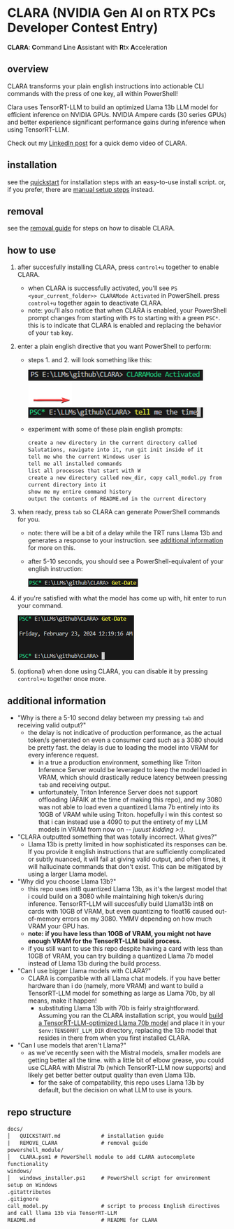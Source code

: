 # CLARA (NVIDIA Gen AI on RTX PCs Developer Contest Entry)
**CLARA**: **C**ommand **L**ine **A**ssistant with **R**tx **A**cceleration

## overview
CLARA transforms your plain english instructions into actionable CLI commands with the press of one key, all within PowerShell! 

Clara uses TensorRT-LLM to build an optimized Llama 13b LLM model for efficient inference on NVIDIA GPUs. NVIDIA Ampere cards (30 series GPUs) and better experience significant performance gains during inference when using TensorRT-LLM.

Check out my [LinkedIn post](https://www.linkedin.com/posts/matthew-yaeger_genaionrtx-devcontest-gtc24-activity-7166940640197459969-2Fye/) for a quick demo video of CLARA.

## installation
see the [quickstart](docs/QUICKSTART.md#installation-using-windowswindows_installerps1-script) for installation steps with an easy-to-use install script. or, if you prefer, there are [manual setup steps](docs/QUICKSTART.md#manual-setup) instead.

## removal
see the [removal guide](docs/REMOVE_CLARA.md/removal-guide) for steps on how to disable CLARA.

## how to use
1. after succesfully installing CLARA, press `control+u` together to enable CLARA.
    - when CLARA is successfully activated, you'll see `PS <your_current_folder>> CLARAMode Activated` in PowerShell. press `control+u` together again to deactivate CLARA.
    - note: you'll also notice that when CLARA is enabled, your PowerShell prompt changes from starting with `PS` to starting with a green `PSC*`. this is to indicate that CLARA is enabled and replacing the behavior of your `tab` key.

2. enter a plain english directive that you want PowerShell to perform:
    - steps 1. and 2. will look something like this:
        <div>
            <img src="./img1.png" alt="CLARA activated" width="400"/>
            <img src="./img3.png" alt="arrow" width="100"/>
            <img src="./img2.png" alt="english directive entered" width="400"/>
        </div>
    - experiment with some of these plain english prompts:

        ```plaintext
        create a new directory in the current directory called Salutations, navigate into it, run git init inside of it
        tell me who the current Windows user is
        tell me all installed commands
        list all processes that start with W
        create a new directory called new_dir, copy call_model.py from current directory into it
        show me my entire command history
        output the contents of README.md in the current directory
        ```

3. when ready, press `tab` so CLARA can generate PowerShell commands for you.

    - note: there will be a bit of a delay while the TRT runs Llama 13b and generates a response to your instruction. see [additional information](#additional-information) for more on this.
    - after 5-10 seconds, you should see a PowerShell-equivalent of your english instruction:

        ![CLARA-created PowerShell command](./img4.png)

3. if you're satisfied with what the model has come up with, hit enter to run your command.

    ![running your CLARA-created PowerShell command](./img5.png)

4. (optional) when done using CLARA, you can disable it by pressing `control+u` together once more.

## additional information

- "Why is there a 5-10 second delay between my pressing `tab` and receiving valid output?"
    - the delay is not indicative of production performance, as the actual token/s generated on even a consumer card such as a 3080 should be pretty fast. the delay is due to loading the model into VRAM for every inference request.
        - in a true a production environment, something like Triton Inference Server would be leveraged to keep the model loaded in VRAM, which should drastically reduce latency between pressing `tab` and receiving output. 
        - unfortunately, Triton Inference Server does not support offloading (AFAIK at the time of making this repo), and my 3080 was not able to load even a quantized Llama 7b entirely into its 10GB of VRAM while using Triton. hopefully i win this contest so that i can instead use a 4090 to put the entirety of my LLM models in VRAM from now on -- *juuust kidding >:)*.
- "CLARA outputted something that was totally incorrect. What gives?"
    - Llama 13b is pretty limited in how sophisticated its responses can be. If you provide it english instructions that are sufficiently complicated or subtly nuanced, it will fail at giving valid output, and often times, it will hallucinate commands that don't exist. This can be mitigated by using a larger Llama model.
- "Why did you choose Llama 13b?"
    - this repo uses int8 quantized Llama 13b, as it's the largest model that i could build on a 3080 while maintaining high token/s during inference. TensorRT-LLM will succesfully build Llama13b int8 on cards with 10GB of VRAM, but even quantizing to float16 caused out-of-memory errors on my 3080. YMMV depending on how much VRAM your GPU has.
    - **note:** **if you have less than 10GB of VRAM, you might not have enough VRAM for the TensorRT-LLM build process.**
    - if you still want to use this repo despite having a card with less than 10GB of VRAM, you can try building a quantized Llama 7b model instead of Llama 13b during the build process.
- "Can I use bigger Llama models with CLARA?"
    - CLARA is compatible with all Llama chat models. if you have better hardware than i do (namely, more VRAM) and want to build a TensorRT-LLM model for something as large as Llama 70b, by all means, make it happen!
        - substituting Llama 13b with 70b is fairly straightforward. Assuming you ran the CLARA installation script, you would [build a TensorRT-LLM-optimized Llama 70b model](https://github.com/NVIDIA/TensorRT-LLM/tree/rel/examples/llama#build-tensorrt-engines) and place it in your `$env:TENSORRT_LLM_DIR` directory, replacing the 13b model that resides in there from when you first installed CLARA.
- "Can I use models that aren't Llama?"
    - as we've recently seen with the Mistral models, smaller models are getting better all the time. with a little bit of elbow grease, you could use CLARA with Mistral 7b (which TensorRT-LLM now supports) and likely get better better output quality than even Llama 13b. 
        - for the sake of compatability, this repo uses Llama 13b by default, but the decision on what LLM to use is yours.

## repo structure

```plaintext
docs/
│   QUICKSTART.md             # installation guide
|   REMOVE_CLARA              # removal guide
powershell_module/
│   CLARA.psm1 # PowerShell module to add CLARA autocomplete functionality
windows/
│   windows_installer.ps1     # PowerShell script for environment setup on Windows
.gitattributes
.gitignore
call_model.py                 # script to process English directives and call llama 13b via TensorRT-LLM
README.md                     # README for CLARA
```

